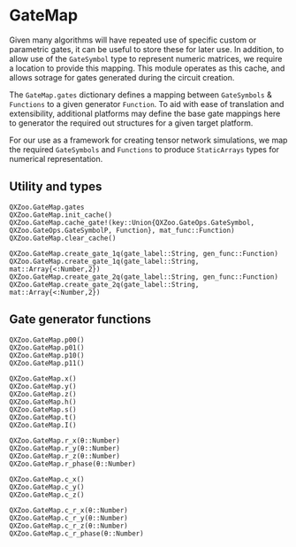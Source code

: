 # GateMap

Given many algorithms will have repeated use of specific custom or parametric gates, it can be useful to store these for later use. In addition, to allow use of the `GateSymbol` type to represent numeric matrices, we require a location to provide this mapping. This module operates as this cache, and allows sotrage for gates generated during the circuit creation.

The `GateMap.gates` dictionary defines a mapping between `GateSymbols` & `Functions` to a given generator `Function`. To aid with ease of translation and extensibility, additional platforms may define the base gate mappings here to generator the required out structures for a given target platform.

For our use as a framework for creating tensor network simulations, we map the required `GateSymbols` and `Functions` to produce `StaticArrays` types for numerical representation.

## Utility and types
```@docs
QXZoo.GateMap.gates
QXZoo.GateMap.init_cache()
QXZoo.GateMap.cache_gate!(key::Union{QXZoo.GateOps.GateSymbol, QXZoo.GateOps.GateSymbolP, Function}, mat_func::Function)
QXZoo.GateMap.clear_cache()

QXZoo.GateMap.create_gate_1q(gate_label::String, gen_func::Function)
QXZoo.GateMap.create_gate_1q(gate_label::String, mat::Array{<:Number,2})
QXZoo.GateMap.create_gate_2q(gate_label::String, gen_func::Function)
QXZoo.GateMap.create_gate_2q(gate_label::String, mat::Array{<:Number,2})
```

## Gate generator functions
```@docs
QXZoo.GateMap.p00()
QXZoo.GateMap.p01()
QXZoo.GateMap.p10()
QXZoo.GateMap.p11()

QXZoo.GateMap.x()
QXZoo.GateMap.y()
QXZoo.GateMap.z()
QXZoo.GateMap.h()
QXZoo.GateMap.s()
QXZoo.GateMap.t()
QXZoo.GateMap.I()

QXZoo.GateMap.r_x(θ::Number)
QXZoo.GateMap.r_y(θ::Number)
QXZoo.GateMap.r_z(θ::Number)
QXZoo.GateMap.r_phase(θ::Number)

QXZoo.GateMap.c_x()
QXZoo.GateMap.c_y()
QXZoo.GateMap.c_z()

QXZoo.GateMap.c_r_x(θ::Number)
QXZoo.GateMap.c_r_y(θ::Number)
QXZoo.GateMap.c_r_z(θ::Number)
QXZoo.GateMap.c_r_phase(θ::Number)
```